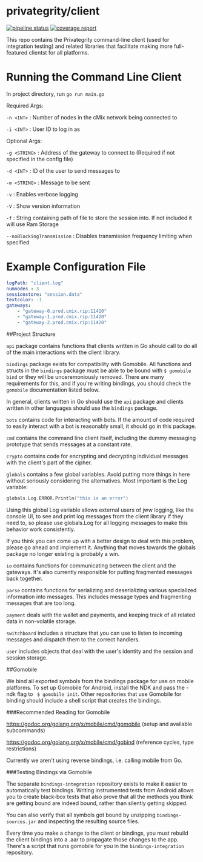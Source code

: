 # privategrity/client

[![pipeline status](https://gitlab.com/privategrity/client/badges/master/pipeline.svg)](https://gitlab.com/privategrity/client/commits/master)
[![coverage report](https://gitlab.com/privategrity/client/badges/master/coverage.svg)](https://gitlab.com/privategrity/client/commits/master)

This repo contains the Privategrity command-line client (used for integration
testing) and related libraries that facilitate making more full-featured
clientst for all platforms.

Running the Command Line Client
==

In project directory, run `go run main.go`

Required Args:

`-n <INT>`    : Number of nodes in the cMix network being connected to

`-i <INT>`    : User ID to log in as

Optional Args:

`-g <STRING>` : Address of the gateway to connect to (Required if not specified
in the config file)

`-d <INT>`    : ID of the user to send messages to

`-m <STRING>` : Message to be sent

`-v`          : Enables verbose logging

`-V`          : Show version information

`-f`          : String containing path of file to store the session into.
If not included it will use Ram Storage

`--noBlockingTransmission` : Disables transmission frequency limiting when 
specified

Example Configuration File
==

```yaml
logPath: "client.log"
numnodes : 3
sessionstore: "session.data"
textcolor: -1
gateways:
    - "gateway-0.prod.cmix.rip:11420"
    - "gateway-1.prod.cmix.rip:11420"
    - "gateway-2.prod.cmix.rip:11420"
```

##Project Structure

`api` package contains functions that clients written in Go should call to do
all of the main interactions with the client library.

`bindings` package exists for compatibility with Gomobile. All functions and
structs in the `bindings` package must be able to be bound with `$ gomobile bind`
or they will be unceremoniously removed. There are many requirements for 
this, and if you're writing bindings, you should check the `gomobile` 
documentation listed below.

In general, clients written in Go should use the `api` package and clients 
written in other languages should use the `bindings` package.

`bots` contains code for interacting with bots. If the amount of code required
to easily interact with a bot is reasonably small, it should go in this package.

`cmd` contains the command line client itself, including the dummy messaging
prototype that sends messages at a constant rate.

`crypto` contains code for encrypting and decrypting individual messages with
the client's part of the cipher. 

`globals` contains a few global variables. Avoid putting more things in here
without seriously considering the alternatives. Most important is the Log 
variable:

```go
globals.Log.ERROR.Println("this is an error")
```

Using this global Log variable allows external users of jww logging, like the 
console UI, to see and print log messages from the client library if they need
to, so please use globals.Log for all logging messages to make this behavior
work consistently.

If you think you can come up with a better design to deal with this problem, 
please go ahead and implement it. Anything that moves towards the globals 
package no longer existing is probably a win.

`io` contains functions for communicating between the client and the gateways.
It's also currently responsible for putting fragmented messages back together.

`parse` contains functions for serializing and deserializing various specialized
information into messages. This includes message types and fragmenting messages
that are too long.

`payment` deals with the wallet and payments, and keeping track of all related
data in non-volatile storage.

`switchboard` includes a structure that you can use to listen to incoming 
messages and dispatch them to the correct handlers.

`user` includes objects that deal with the user's identity and the session 
and session storage.

##Gomobile

We bind all exported symbols from the bindings package for use on mobile 
platforms. To set up Gomobile for Android, install the NDK and 
pass the -ndk flag to ` $ gomobile init`. Other repositories that use Gomobile
for binding should include a shell script that creates the bindings.

###Recommended Reading for Gomobile

https://godoc.org/golang.org/x/mobile/cmd/gomobile (setup and available 
subcommands)

https://godoc.org/golang.org/x/mobile/cmd/gobind (reference cycles, type 
restrictions)

Currently we aren't using reverse bindings, i.e. calling mobile from Go.

###Testing Bindings via Gomobile

The separate `bindings-integration` repository exists to make it easier to 
automatically test bindings. Writing instrumented tests from Android allows 
you to create black-box tests that also prove that all the methods you think 
are getting bound are indeed bound, rather than silently getting skipped.

You can also verify that all symbols got bound by unzipping `bindings-sources.jar`
and inspecting the resulting source files.

Every time you make a change to the client or bindings, you must rebuild the 
client bindings into a .aar to propagate those changes to the app. There's a 
script that runs gomobile for you in the `bindings-integration` repository.
